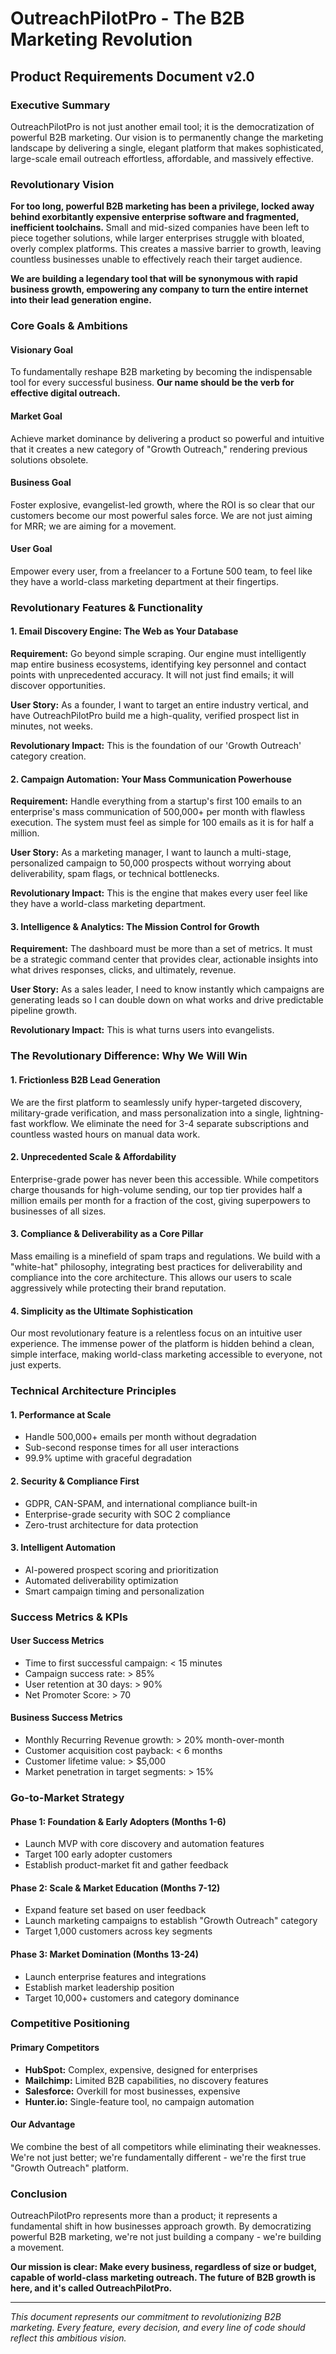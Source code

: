 # OutreachPilotPro - The B2B Marketing Revolution
## Product Requirements Document v2.0

### Executive Summary
OutreachPilotPro is not just another email tool; it is the democratization of powerful B2B marketing. Our vision is to permanently change the marketing landscape by delivering a single, elegant platform that makes sophisticated, large-scale email outreach effortless, affordable, and massively effective.

### Revolutionary Vision
**For too long, powerful B2B marketing has been a privilege, locked away behind exorbitantly expensive enterprise software and fragmented, inefficient toolchains.** Small and mid-sized companies have been left to piece together solutions, while larger enterprises struggle with bloated, overly complex platforms. This creates a massive barrier to growth, leaving countless businesses unable to effectively reach their target audience.

**We are building a legendary tool that will be synonymous with rapid business growth, empowering any company to turn the entire internet into their lead generation engine.**

### Core Goals & Ambitions

#### Visionary Goal
To fundamentally reshape B2B marketing by becoming the indispensable tool for every successful business. **Our name should be the verb for effective digital outreach.**

#### Market Goal
Achieve market dominance by delivering a product so powerful and intuitive that it creates a new category of "Growth Outreach," rendering previous solutions obsolete.

#### Business Goal
Foster explosive, evangelist-led growth, where the ROI is so clear that our customers become our most powerful sales force. We are not just aiming for MRR; we are aiming for a movement.

#### User Goal
Empower every user, from a freelancer to a Fortune 500 team, to feel like they have a world-class marketing department at their fingertips.

### Revolutionary Features & Functionality

#### 1. Email Discovery Engine: The Web as Your Database
**Requirement:** Go beyond simple scraping. Our engine must intelligently map entire business ecosystems, identifying key personnel and contact points with unprecedented accuracy. It will not just find emails; it will discover opportunities.

**User Story:** As a founder, I want to target an entire industry vertical, and have OutreachPilotPro build me a high-quality, verified prospect list in minutes, not weeks.

**Revolutionary Impact:** This is the foundation of our 'Growth Outreach' category creation.

#### 2. Campaign Automation: Your Mass Communication Powerhouse
**Requirement:** Handle everything from a startup's first 100 emails to an enterprise's mass communication of 500,000+ per month with flawless execution. The system must feel as simple for 100 emails as it is for half a million.

**User Story:** As a marketing manager, I want to launch a multi-stage, personalized campaign to 50,000 prospects without worrying about deliverability, spam flags, or technical bottlenecks.

**Revolutionary Impact:** This is the engine that makes every user feel like they have a world-class marketing department.

#### 3. Intelligence & Analytics: The Mission Control for Growth
**Requirement:** The dashboard must be more than a set of metrics. It must be a strategic command center that provides clear, actionable insights into what drives responses, clicks, and ultimately, revenue.

**User Story:** As a sales leader, I need to know instantly which campaigns are generating leads so I can double down on what works and drive predictable pipeline growth.

**Revolutionary Impact:** This is what turns users into evangelists.

### The Revolutionary Difference: Why We Will Win

#### 1. Frictionless B2B Lead Generation
We are the first platform to seamlessly unify hyper-targeted discovery, military-grade verification, and mass personalization into a single, lightning-fast workflow. We eliminate the need for 3-4 separate subscriptions and countless wasted hours on manual data work.

#### 2. Unprecedented Scale & Affordability
Enterprise-grade power has never been this accessible. While competitors charge thousands for high-volume sending, our top tier provides half a million emails per month for a fraction of the cost, giving superpowers to businesses of all sizes.

#### 3. Compliance & Deliverability as a Core Pillar
Mass emailing is a minefield of spam traps and regulations. We build with a "white-hat" philosophy, integrating best practices for deliverability and compliance into the core architecture. This allows our users to scale aggressively while protecting their brand reputation.

#### 4. Simplicity as the Ultimate Sophistication
Our most revolutionary feature is a relentless focus on an intuitive user experience. The immense power of the platform is hidden behind a clean, simple interface, making world-class marketing accessible to everyone, not just experts.

### Technical Architecture Principles

#### 1. Performance at Scale
- Handle 500,000+ emails per month without degradation
- Sub-second response times for all user interactions
- 99.9% uptime with graceful degradation

#### 2. Security & Compliance First
- GDPR, CAN-SPAM, and international compliance built-in
- Enterprise-grade security with SOC 2 compliance
- Zero-trust architecture for data protection

#### 3. Intelligent Automation
- AI-powered prospect scoring and prioritization
- Automated deliverability optimization
- Smart campaign timing and personalization

### Success Metrics & KPIs

#### User Success Metrics
- Time to first successful campaign: < 15 minutes
- Campaign success rate: > 85%
- User retention at 30 days: > 90%
- Net Promoter Score: > 70

#### Business Success Metrics
- Monthly Recurring Revenue growth: > 20% month-over-month
- Customer acquisition cost payback: < 6 months
- Customer lifetime value: > $5,000
- Market penetration in target segments: > 15%

### Go-to-Market Strategy

#### Phase 1: Foundation & Early Adopters (Months 1-6)
- Launch MVP with core discovery and automation features
- Target 100 early adopter customers
- Establish product-market fit and gather feedback

#### Phase 2: Scale & Market Education (Months 7-12)
- Expand feature set based on user feedback
- Launch marketing campaigns to establish "Growth Outreach" category
- Target 1,000 customers across key segments

#### Phase 3: Market Domination (Months 13-24)
- Launch enterprise features and integrations
- Establish market leadership position
- Target 10,000+ customers and category dominance

### Competitive Positioning

#### Primary Competitors
- **HubSpot:** Complex, expensive, designed for enterprises
- **Mailchimp:** Limited B2B capabilities, no discovery features
- **Salesforce:** Overkill for most businesses, expensive
- **Hunter.io:** Single-feature tool, no campaign automation

#### Our Advantage
We combine the best of all competitors while eliminating their weaknesses. We're not just better; we're fundamentally different - we're the first true "Growth Outreach" platform.

### Conclusion

OutreachPilotPro represents more than a product; it represents a fundamental shift in how businesses approach growth. By democratizing powerful B2B marketing, we're not just building a company - we're building a movement.

**Our mission is clear: Make every business, regardless of size or budget, capable of world-class marketing outreach. The future of B2B growth is here, and it's called OutreachPilotPro.**

---

*This document represents our commitment to revolutionizing B2B marketing. Every feature, every decision, and every line of code should reflect this ambitious vision.*
